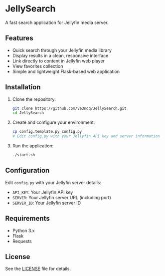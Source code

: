 # JellySearch

A fast search application for Jellyfin media server.

## Features

- Quick search through your Jellyfin media library
- Display results in a clean, responsive interface
- Link directly to content in Jellyfin web player
- View favorites collection
- Simple and lightweight Flask-based web application

## Installation

1. Clone the repository:
   ```bash
   git clone https://github.com/ve3ndq/JellySearch.git
   cd JellySearch
   ```

2. Create and configure your environment:
   ```bash
   cp config.template.py config.py
   # Edit config.py with your Jellyfin API key and server information
   ```

3. Run the application:
   ```bash
   ./start.sh
   ```

## Configuration

Edit `config.py` with your Jellyfin server details:
- `API_KEY`: Your Jellyfin API key
- `SERVER`: Your Jellyfin server URL (including port)
- `SERVER_ID`: Your Jellyfin server ID

## Requirements

- Python 3.x
- Flask
- Requests

## License

See the [LICENSE](LICENSE) file for details.